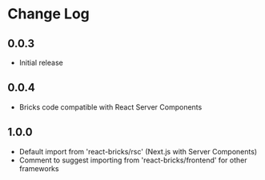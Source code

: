 # Change Log

## 0.0.3

- Initial release

## 0.0.4

- Bricks code compatible with React Server Components

## 1.0.0

- Default import from 'react-bricks/rsc' (Next.js with Server Components)
- Comment to suggest importing from 'react-bricks/frontend' for other frameworks